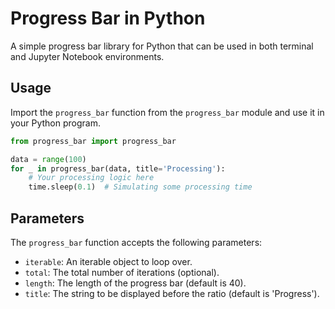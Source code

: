 # Progress Bar in Python

A simple progress bar library for Python that can be used in both terminal and Jupyter Notebook environments.

## Usage

Import the `progress_bar` function from the `progress_bar` module and use it in your Python program.

```python
from progress_bar import progress_bar

data = range(100)
for _ in progress_bar(data, title='Processing'):
    # Your processing logic here
    time.sleep(0.1)  # Simulating some processing time
```

## Parameters

The `progress_bar` function accepts the following parameters:

- `iterable`: An iterable object to loop over.
- `total`: The total number of iterations (optional).
- `length`: The length of the progress bar (default is 40).
- `title`: The string to be displayed before the ratio (default is 'Progress').
